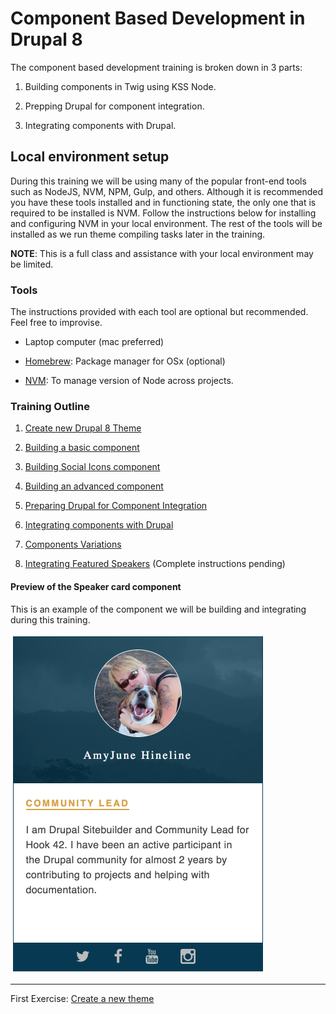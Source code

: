 # Component Based Development in Drupal 8
The component based development training is broken down in 3 parts:

1. Building components in Twig using KSS Node.

2. Prepping Drupal for component integration.

3. Integrating components with Drupal.


## Local environment setup

During this training we will be using many of the popular front-end tools such as NodeJS, NVM, NPM, Gulp, and others.  Although it is recommended  you have these tools installed and in functioning state, the only one that is required to be installed is NVM.  Follow the instructions below for installing and configuring NVM in your local environment.  The rest of the tools will be installed as we run theme compiling tasks later in the training.

**NOTE**:  This is a full class and assistance with your local environment may be limited.

### Tools

The instructions provided with each tool are optional but recommended.  Feel free to improvise.

* Laptop computer (mac preferred)

* [Homebrew](https://brew.sh/): Package manager for OSx (optional)
<!-- * [NodeJS](https://nodejs.org/en/): For plugins and development tools.  You can [follow these instructions](https://changelog.com/posts/install-node-js-with-homebrew-on-os-x) if you are running MacOS. -->
<!-- * [NPM](https://www.npmjs.com/):  To manage node dependencies/packages -->
<!-- * [Gulp](https://gulpjs.com/): To automate many of the development taks we will perform regularly.  The first command on [these instructions](https://coolestguidesontheplanet.com/installing-gulp-on-osx-10-11-el-capitan/) should get you up and running with Gulp. -->
* [NVM](https://github.com/creationix/nvm): To manage version of Node across projects.
<!-- * [Mediacurrent's theme generator](https://github.com/mediacurrent/theme_generator_8).  We will install this during the training to generate a new base theme. -->

<!-- ### Disable Drupal 8 Caching & enable Twig Debugging
This is necessary to properly debug and inspect twig templates.
* https://www.drupal.org/node/2598914

### Drupal Modules
Install and enable the following modules (including dependencies):
* [Devel and Kint](https://www.drupal.org/project/devel)
* [Paragraphs](https://www.drupal.org/project/paragraphs)
* [Components Libraries](https://www.drupal.org/project/components)
* [UI_Patterns](https://www.drupal.org/project/ui_patterns).  **Do not enable until instructed to**
* [Admin Toolbar](https://www.drupal.org/project/admin_toolbar) (optional)

## Compiling Sass, Javascript and Styleguide
(_First two commands below only need to run once_)

* Navigate to `docroot/themes/custom/shiny` and run the following commands:

```
nvm install
```
This will install the node version declared in `.nvrrc`

```
npm install
```
This will install all theme plugins and dependencies

```
npm run build
```


### Other commands you can run
As you are actively working on your theme, you can run various gulp tasks individually depending on your needs:

```
npm run compile
```
Will compile Sass into CSS


```
npm run watch
```
Will watch for Sass changes and compile them into CSS automatically upon save.


```
npm run styleguide
```
Will rebuild the styleguide.


```
npm run compress
```
Will compress assets to optimize them for web.


#### Theme
If you are having difficulties configuring or getting Mediacurrent's theme generator
you can grab the `shiny` theme in this repo and save it in `docroot/themes/custom/`.


#### Styleguide
To view the styleguide navigate to `http://your-local/themes/custom/shiny/dist/style-guide/` -->
### Training Outline

1. [Create new Drupal 8 Theme](exercises/1-new-theme.md)

2. [Building a basic component](exercises/2-building-components.md)

3. [Building Social Icons component](exercises/3-building-components.md)

4. [Building an advanced component](exercises/4-building-components.md)

5. [Preparing Drupal for Component Integration](exercises/5-prepare-drupal.md)

6. [Integrating components with Drupal](exercises/6-integrating-components.md)

7. [Components Variations](exercises/7-components-variations.md)

8. [Integrating Featured Speakers](exercises/8-integrate-featured-speakers.md) (Complete instructions pending)


#### Preview of the Speaker card component

This is an example of the component we will be building and integrating during this training.

![Speaker Card Component](exercises/assets/speaker.png)

---


First Exercise:  [Create a new theme](exercises/1-new-theme.md)
